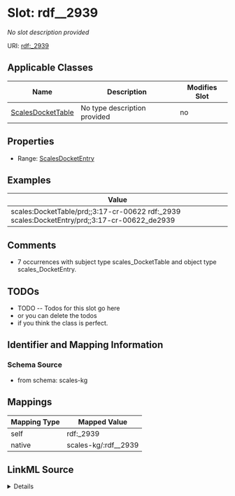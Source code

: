

# Slot: rdf__2939


_No slot description provided_





URI: [rdf:_2939](http://www.w3.org/1999/02/22-rdf-syntax-ns#_2939)



<!-- no inheritance hierarchy -->





## Applicable Classes

| Name | Description | Modifies Slot |
| --- | --- | --- |
| [ScalesDocketTable](../classes/ScalesDocketTable.md) | No type description provided |  no  |







## Properties

* Range: [ScalesDocketEntry](../classes/ScalesDocketEntry.md)






## Examples

| Value |
| --- |
| scales:DocketTable/prd;;3:17-cr-00622 rdf:_2939 scales:DocketEntry/prd;;3:17-cr-00622_de2939 |

## Comments

* 7 occurrences with subject type scales_DocketTable and object type scales_DocketEntry.

## TODOs

* TODO -- Todos for this slot go here
* or you can delete the todos
* if you think the class is perfect.

## Identifier and Mapping Information







### Schema Source


* from schema: scales-kg




## Mappings

| Mapping Type | Mapped Value |
| ---  | ---  |
| self | rdf:_2939 |
| native | scales-kg/:rdf__2939 |




## LinkML Source

<details>
```yaml
name: rdf__2939
description: No slot description provided
todos:
- TODO -- Todos for this slot go here
- or you can delete the todos
- if you think the class is perfect.
comments:
- 7 occurrences with subject type scales_DocketTable and object type scales_DocketEntry.
examples:
- value: scales:DocketTable/prd;;3:17-cr-00622 rdf:_2939 scales:DocketEntry/prd;;3:17-cr-00622_de2939
from_schema: scales-kg
rank: 1000
slot_uri: rdf:_2939
alias: rdf__2939
domain_of:
- scales_DocketTable
range: scales_DocketEntry

```
</details>
